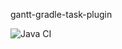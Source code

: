 gantt-gradle-task-plugin


![Java CI](https://github.com/pipiobjo/gantt-gradle-task-plugin/workflows/Java%20CI/badge.svg?branch=develop&event=push)